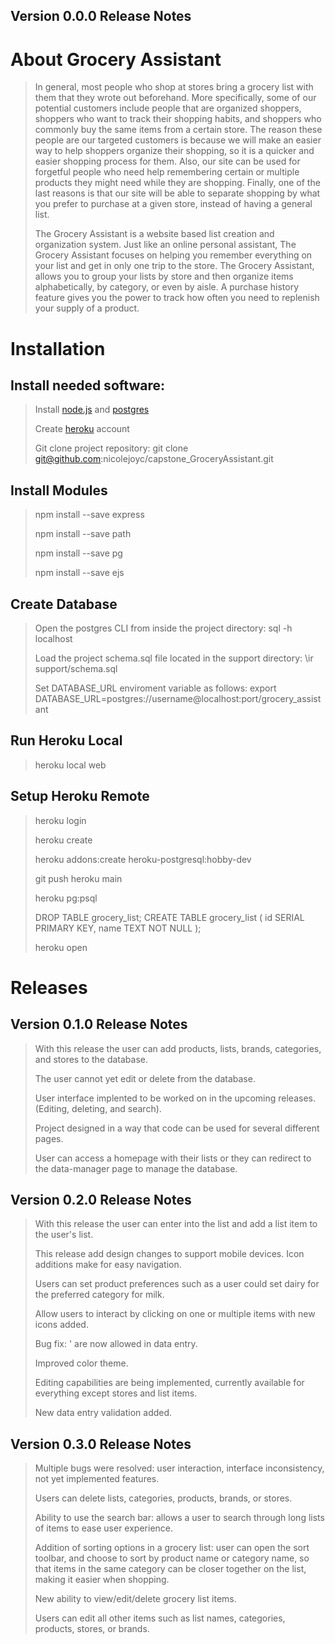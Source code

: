 ## Version 0.0.0 Release Notes
# About Grocery Assistant
>  
>
> In general, most people who shop at stores bring a grocery list with them that they wrote out beforehand. More specifically, some of our potential customers include people that are organized shoppers, shoppers who want to track their shopping habits, and shoppers who commonly buy the same items from a certain store. The reason these people are our targeted customers is because we will make an easier way to help shoppers organize their shopping, so it is a quicker and easier shopping process for them. Also, our site can be used for forgetful people who need help remembering certain or multiple products they might need while they are shopping. Finally, one of the last reasons is that our site will be able to separate shopping by what you prefer to purchase at a given store, instead of having a general list. 
>   
> The Grocery Assistant is a website based list creation and organization system. Just like an online personal assistant, The Grocery Assistant focuses on helping you remember everything on your list and get in only one trip to the store. The Grocery Assistant, allows you to group your lists by store and then organize items alphabetically, by category, or even by aisle. A purchase history feature gives you the power to track how often you need to replenish your supply of a product.  
>
# Installation
## Install needed software:
>
> Install [node.js](https://nodejs.org)
> and [postgres](https://www.postgresql.org/)
>
> Create [heroku](https://signup.heroku.com/login) account
>
> Git clone project repository: git clone git@github.com:nicolejoyc/capstone_GroceryAssistant.git 
>
## Install Modules 
> npm install --save express
>
> npm install --save path 
>
> npm install --save pg 
>
> npm install --save ejs 
>
## Create Database
> Open the postgres CLI from inside the project directory: sql -h localhost 
>
> Load the project schema.sql file located in the support directory: \ir support/schema.sql
>
> Set DATABASE_URL enviroment variable as follows: export DATABASE_URL=postgres://username@localhost:port/grocery_assistant
>
## Run Heroku Local
> heroku local web
>
## Setup Heroku Remote
> heroku login 
>
> heroku create
>
> heroku addons:create heroku-postgresql:hobby-dev 
>
> git push heroku main 
>
> heroku pg:psql
>
> DROP TABLE grocery_list; 
> CREATE TABLE grocery_list (
> id SERIAL PRIMARY KEY,
> name TEXT NOT NULL
> );
>
> heroku open 
>
# Releases
## Version 0.1.0 Release Notes
>
> With this release the user can add products, lists, brands, categories, and stores to the database.
>
> The user cannot yet edit or delete from the database.
>
> User interface implented to be worked on in the upcoming releases. (Editing, deleting, and search).
>
> Project designed in a way that code can be used for several different pages.
>
> User can access a homepage with their lists or they can redirect to the data-manager page to manage the database.
>
> 
## Version 0.2.0 Release Notes
>
>With this release the user can enter into the list and add a list item to the user's list.
>
>This release add design changes to support mobile devices. Icon additions make for easy navigation.
>
>Users can set product preferences such as a user could set dairy for the preferred category for milk.
>
>Allow users to interact by clicking on one or multiple items with new icons added.
>
>Bug fix: ' are now allowed in data entry.
>
>Improved color theme.
>
>Editing capabilities are being implemented, currently available for everything except stores and list items.
>
>New data entry validation added.
>
>
## Version 0.3.0 Release Notes
>
> Multiple bugs were resolved: user interaction, interface inconsistency, not yet implemented features.
>
> Users can delete lists, categories, products, brands, or stores.
>
> Ability to use the search bar: allows a user to search through long lists of items to ease user experience.
>
> Addition of sorting options in a grocery list: user can open the sort toolbar, and choose to sort by product name or category name, so that items in the same category can be closer together on the list, making it easier when shopping.
>
> New ability to view/edit/delete grocery list items.
>
> Users can edit all other items such as list names, categories, products, stores, or brands.
>
>